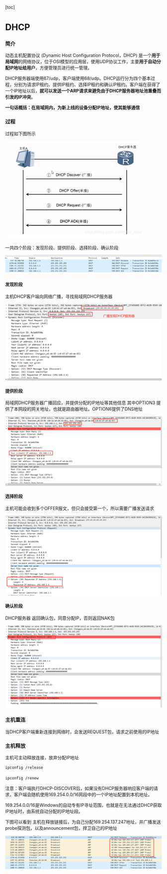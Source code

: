 [toc]

# DHCP

### 简介

动态主机配置协议 (Dynamic Host Configuration Protocol，DHCP) 是一个**用于局域网**的网络协议，位于OSI模型的应用层，使用UDP协议工作，主要**用于自动分配IP地址给用户**，方便管理员进行统一管理。



DHCP服务器端使用67/udp，客户端使用68/udp。DHCP运行分为四个基本过程，分别为请求IP租约、提供IP租约、选择IP租约和确认IP租约。客户端在获得了一个IP地址以后，**就可以发送一个ARP请求来避免由于DHCP服务器地址池重叠而引发的IP冲突**。

**一句话概括：在局域网内，为新上线的设备分配IP地址，使其能够通信**

### 过程

过程如下图所示

![image-20240304010137229](assets/image-20240304010137229.png)

一共四个阶段：发现阶段、提供阶段、选择阶段、确认阶段

![image-20240304010631366](assets/image-20240304010631366.png)

#### 发现阶段

主机DHCP客户端向网络广播，寻找局域网DHCP服务器

![image-20240304010610559](assets/image-20240304010610559.png)

#### 提供阶段

局域网DHCP服务器广播回应，并提供分配的IP地址等其他信息 其中OPTION3 提供了本网段的网关地址，也就是路由器地址。OPTION6提供了DNS地址

![image-20240304010927377](assets/image-20240304010927377.png)

#### 选择阶段

主机可能会收到多个OFFER报文，但只会接受第一个，所以需要广播发送请求

![image-20240304011452463](assets/image-20240304011452463.png)

#### 确认阶段

DHCP服务器 返回确认包，同意分配IP，否则返回NAK包

![image-20240304011657013](assets/image-20240304011657013.png)

### 主机重连

当DHCP客户端重新连接到网络时，会发送REQUEST包，请求之前使用的IP地址



### 主机释放

主机可主动释放连接，放弃分配IP地址

```bash
ipconfig /release

ipconfig /renew
```



注意：客户端执行DHCP-DISCOVER后，如果没有DHCP服务器响应客户端的请求，客户端会随机使用169.254.0.0/16网段中的一个IP地址配置到本机地址。

169.254.0.0/16是Windows的自动专有IP寻址范围，也就是在无法通过DHCP获取IP地址时，由系统自动分配的IP地址段。



下图可以看到 主机在释放链接后，为自己分配169.254.137.247地址，并广播发送probe探测包，以及announcement包，捍卫自己的IP地址



![image-20240304012835035](assets/image-20240304012835035.png)
